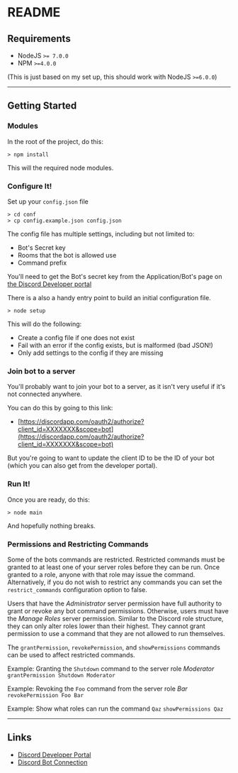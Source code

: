 # README
## Requirements
* NodeJS `>= 7.0.0`
* NPM `>=4.0.0`

(This is just based on my set up, this should work with NodeJS `>=6.0.0`)

___
## Getting Started
### Modules
In the root of the project, do this:
```
> npm install
```
This will the required node modules.

### Configure It!
Set up your `config.json` file

```
> cd conf
> cp config.example.json config.json
```
The config file has multiple settings, including but not limited to:
- Bot's Secret key
- Rooms that the bot is allowed use
- Command prefix

You'll need to get the Bot's secret key from the Application/Bot's page on
[the Discord Developer portal](http://discordapp.com/developers/applications/me/)

There is a also a handy entry point to build an initial configuration file.
```
> node setup
```
This will do the following:
- Create a config file if one does not exist
- Fail with an error if the config exists, but is malformed (bad JSON!)
- Only add settings to the config if they are missing

### Join bot to a server
You'll probably want to join your bot to a server, as it isn't very useful if it's not connected anywhere.

You can do this by going to this link:
- [https://discordapp.com/oauth2/authorize?client_id=XXXXXXX&scope=bot](https://discordapp.com/oauth2/authorize?client_id=XXXXXXX&scope=bot)

But you're going to want to update the client ID to be the ID of your bot (which you can also get from the developer portal).

### Run It!
Once you are ready, do this:
```
> node main
```
And hopefully nothing breaks.

### Permissions and Restricting Commands
Some of the bots commands are restricted. Restricted commands must be granted to at least one of your server roles before they can be run. Once granted to a role, anyone with that role may issue the command. Alternatively, if you do not wish to restrict any commands you can set the `restrict_commands` configuration option to false.

Users that have the _Administrator_ server permission have full authority to grant or revoke any bot command permissions. Otherwise, users must have the _Manage Roles_ server permission. Similar to the Discord role structure, they can only alter roles lower than their highest. They cannot grant permission to use a command that they are not allowed to run themselves.

The `grantPermission`, `revokePermission`, and `showPermissions` commands can be used to affect restricted commands.

Example: Granting the `Shutdown` command to the server role _Moderator_
`grantPermission Shutdown Moderator`

Example: Revoking the `Foo` command from the server role _Bar_
`revokePermission Foo Bar`

Example: Show what roles can run the command `Qaz`
`showPermissions Qaz`

---
## Links
- [Discord Developer Portal](http://discordapp.com/developers/applications/me/)
- [Discord Bot Connection](https://discordapp.com/oauth2/authorize?client_id=XXXXXXX&scope=bot)
